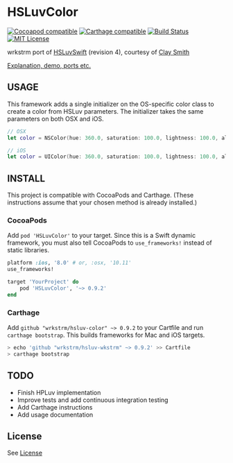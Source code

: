 # HSLuvColor

[![Cocoapod compatible](https://img.shields.io/cocoapods/v/HSLuvColor.svg)](https://cocoapods.org/pods/HSLuvColor)
[![Carthage compatible](https://img.shields.io/badge/carthage-compatible-4BC51D.svg?style=flat)](https://github.com/Carthage/Carthage)
[![Build Status](https://travis-ci.org/hsluv/hsluv-swift.svg?branch=master)](https://travis-ci.org/wrkstrm/hsluv-color)
[![MIT License](https://img.shields.io/badge/license-MIT%20License-blue.svg)](LICENSE)

wrkstrm port of [HSLuvSwift](http://www.hsluv.org) (revision 4), courtesy of [Clay Smith](https://github.com/stphnclysmth)

[Explanation, demo, ports etc.](http://www.hsluv.org)

## USAGE

This framework adds a single initializer on the OS-specific color class to create a color from HSLuv parameters. The initializer takes the same parameters on both OSX and iOS.

```swift
// OSX
let color = NSColor(hue: 360.0, saturation: 100.0, lightness: 100.0, alpha: 1.0)

// iOS
let color = UIColor(hue: 360.0, saturation: 100.0, lightness: 100.0, alpha: 1.0)
```


## INSTALL

This project is compatible with CocoaPods and Carthage. (These instructions assume that your chosen method is already installed.)

### CocoaPods

Add `pod 'HSLuvColor'` to your target. Since this is a Swift dynamic framework, you must also tell CocoaPods to `use_frameworks!` instead of static libraries.

```ruby
platform :ios, '8.0' # or, :osx, '10.11'
use_frameworks!

target 'YourProject' do
    pod 'HSLuvColor', '~> 0.9.2'
end
```

### Carthage

Add `github "wrkstrm/hsluv-color" ~> 0.9.2` to your Cartfile and run `carthage bootstrap`. This builds frameworks for Mac and iOS targets. 

```sh
> echo 'github "wrkstrm/hsluv-wkstrm" ~> 0.9.2' >> Cartfile
> carthage bootstrap
```

## TODO

* Finish HPLuv implementation
* Improve tests and add continuous integration testing
* Add Carthage instructions
* Add usage documentation

## License

See [License](LICENSE)
